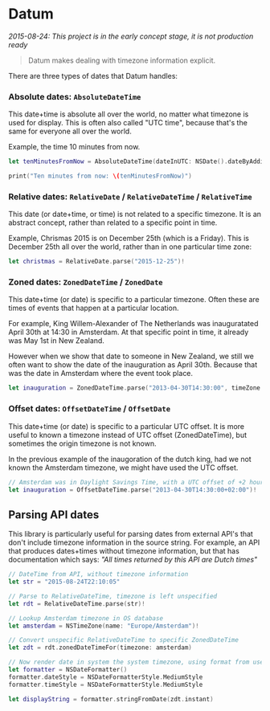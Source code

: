 Datum
=====

_2015-08-24: This project is in the early concept stage, it is not production ready_

> Datum makes dealing with timezone information explicit.

There are three types of dates that Datum handles:

### Absolute dates: `AbsoluteDateTime`
This date+time is absolute all over the world, no matter what timezone is used for display.
This is often also called "UTC time", because that's the same for everyone all over the world.

Example, the time 10 minutes from now.

```swift
let tenMinutesFromNow = AbsoluteDateTime(dateInUTC: NSDate().dateByAddingTimeInterval(NSTimeInterval(10 * 60)))

print("Ten minutes from now: \(tenMinutesFromNow)")
```


### Relative dates: `RelativeDate` / `RelativeDateTime` / `RelativeTime`

This date (or date+time, or time) is not related to a specific timezone.
It is an abstract concept, rather than related to a specific point in time.

Example, Chrismas 2015 is on December 25th (which is a Friday).
This is December 25th all over the world, rather than in one particular time zone:

```swift
let christmas = RelativeDate.parse("2015-12-25")!
```


### Zoned dates: `ZonedDateTime` / `ZonedDate`

This date+time (or date) is specific to a particular timezone.
Often these are times of events that happen at a particular location.

For example, King Willem-Alexander of The Netherlands was inauguratated April 30th at 14:30 in Amsterdam.
At that specific point in time, it already was May 1st in New Zealand.

However when we show that date to someone in New Zealand, we still we often want to show the date of the inauguration as April 30th.
Because that was the date in Amsterdam where the event took place.

```swift
let inauguration = ZonedDateTime.parse("2013-04-30T14:30:00", timeZone: "Europe/Amsterdam")!
```


### Offset dates: `OffsetDateTime` / `OffsetDate`

This date+time (or date) is specific to a particular UTC offset.
It is more useful to known a timezone instead of UTC offset (ZonedDateTime), but sometimes the origin timezone is not known.

In the previous example of the inaugoration of the dutch king, had we not known the Amsterdam timezone, we might have used the UTC offset.

```swift
// Amsterdam was in Daylight Savings Time, with a UTC offset of +2 hours on April 30, 2013
let inauguration = OffsetDateTime.parse("2013-04-30T14:30:00+02:00")!
```


## Parsing API dates

This library is particularly useful for parsing dates from external API's that don't include timezone information in the source string.
For example, an API that produces dates+times without timezone information, but that has documentation which says: _"All times returned by this API are Dutch times"_

```swift
// DateTime from API, without timezone information
let str = "2015-08-24T22:10:05"

// Parse to RelativeDateTime, timezone is left unspecified
let rdt = RelativeDateTime.parse(str)!

// Lookup Amsterdam timezone in OS database
let amsterdam = NSTimeZone(name: "Europe/Amsterdam")!

// Convert unspecific RelativeDateTime to specific ZonedDateTime
let zdt = rdt.zonedDateTimeFor(timezone: amsterdam)

// Now render date in system the system timezone, using format from user preferences
let formatter = NSDateFormatter()
formatter.dateStyle = NSDateFormatterStyle.MediumStyle
formatter.timeStyle = NSDateFormatterStyle.MediumStyle

let displayString = formatter.stringFromDate(zdt.instant)
```

